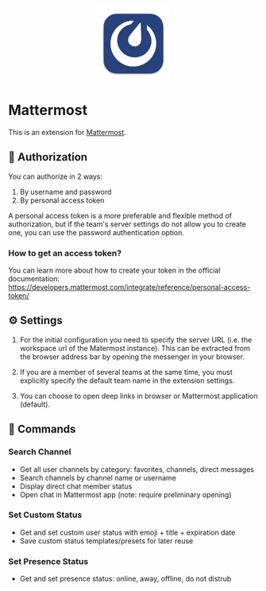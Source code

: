 <p align="center">
    <img src="./assets/mattermost-icon-rounded.png" width="150" height="150" />
</p>

# Mattermost

This is an extension for [Mattermost](https://mattermost.com/).

## 🛂 Authorization

You can authorize in 2 ways:

1. By username and password
2. By personal access token

A personal access token is a more preferable and flexible method of authorization, but if the team's server settings do not allow you to create one, you can use the password authentication option.

### How to get an access token?

You can learn more about how to create your token in the official documentation:
https://developers.mattermost.com/integrate/reference/personal-access-token/

## ⚙️ Settings

1. For the initial configuration you need to specify the server URL (i.e. the workspace url of the Matermost instance).
This can be extracted from the browser address bar by opening the messenger in your browser.

2. If you are a member of several teams at the same time, you must explicitly specify the default team name in the extension settings.

3. You can choose to open deep links in browser or Mattermost application (default).

## 📜 Commands

### Search Channel

- Get all user channels by category: favorites, channels, direct messages
- Search channels by channel name or username
- Display direct chat member status
- Open chat in Mattermost app (note: require preliminary opening)

### Set Custom Status

- Get and set custom user status with emoji + title + expiration date
- Save custom status templates/presets for later reuse

### Set Presence Status

- Get and set presence status: online, away, offline, do not distrub

